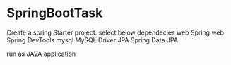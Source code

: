 # SpringBootTask

Create a spring Starter project.
select below dependecies
web
	Spring web
	Spring DevTools
mysql
	MySQL Driver
JPA
	Spring Data JPA
  
  run as JAVA application 
